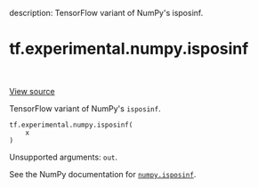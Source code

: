 description: TensorFlow variant of NumPy's isposinf.

<div itemscope itemtype="http://developers.google.com/ReferenceObject">
<meta itemprop="name" content="tf.experimental.numpy.isposinf" />
<meta itemprop="path" content="Stable" />
</div>

# tf.experimental.numpy.isposinf

<!-- Insert buttons and diff -->

<table class="tfo-notebook-buttons tfo-api nocontent" align="left">

</table>

<a target="_blank" class="external" href="/code/stable/tensorflow/python/ops/numpy_ops/np_math_ops.py">View source</a>



TensorFlow variant of NumPy's `isposinf`.

<pre class="devsite-click-to-copy prettyprint lang-py tfo-signature-link">
<code>tf.experimental.numpy.isposinf(
    x
)
</code></pre>



<!-- Placeholder for "Used in" -->

Unsupported arguments: `out`.

See the NumPy documentation for [`numpy.isposinf`](https://numpy.org/doc/1.16/reference/generated/numpy.isposinf.html).